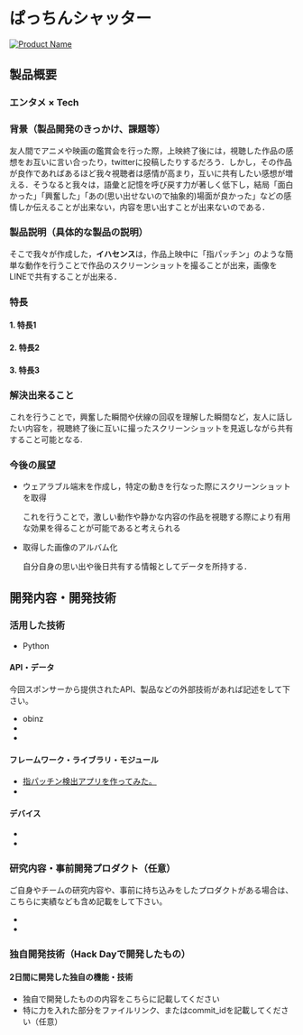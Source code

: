 # ぱっちんシャッター

[![Product Name](image.png)](https://www.youtube.com/watch?v=G5rULR53uMk)

## 製品概要
### エンタメ × Tech

### 背景（製品開発のきっかけ、課題等）

友人間でアニメや映画の鑑賞会を行った際，上映終了後には，視聴した作品の感想をお互いに言い合ったり，twitterに投稿したりするだろう．しかし，その作品が良作であればあるほど我々視聴者は感情が高まり，互いに共有したい感想が増える．そうなると我々は，語彙と記憶を呼び戻す力が著しく低下し，結局「面白かった」「興奮した」「あの(思い出せないので抽象的)場面が良かった」などの感情しか伝えることが出来ない，内容を思い出すことが出来ないのである．

### 製品説明（具体的な製品の説明）

そこで我々が作成した，**イハセンス**は，作品上映中に「指パッチン」のような簡単な動作を行うことで作品のスクリーンショットを撮ることが出来，画像をLINEで共有することが出来る．

### 特長

#### 1. 特長1

#### 2. 特長2

#### 3. 特長3

### 解決出来ること

これを行うことで，興奮した瞬間や伏線の回収を理解した瞬間など，友人に話したい内容を，視聴終了後に互いに撮ったスクリーンショットを見返しながら共有すること可能となる.

### 今後の展望
- ウェアラブル端末を作成し，特定の動きを行なった際にスクリーンショットを取得

  これを行うことで，激しい動作や静かな内容の作品を視聴する際により有用な効果を得ることが可能であると考えられる

- 取得した画像のアルバム化

  自分自身の思い出や後日共有する情報としてデータを所持する．


## 開発内容・開発技術
### 活用した技術
* Python

#### API・データ
今回スポンサーから提供されたAPI、製品などの外部技術があれば記述をして下さい。
* obinz
*
* 

#### フレームワーク・ライブラリ・モジュール
* [指パッチン検出アプリを作ってみた。](https://github.com/imajoriri/finger-snap)
* 

#### デバイス
* 
* 

### 研究内容・事前開発プロダクト（任意）
ご自身やチームの研究内容や、事前に持ち込みをしたプロダクトがある場合は、こちらに実績なども含め記載をして下さい。

* 
* 


### 独自開発技術（Hack Dayで開発したもの）
#### 2日間に開発した独自の機能・技術
* 独自で開発したものの内容をこちらに記載してください
* 特に力を入れた部分をファイルリンク、またはcommit_idを記載してください（任意）
